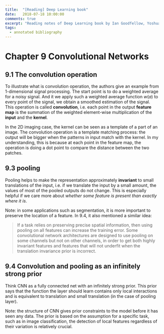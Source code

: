 ```yaml
---
title:  "[Reading] Deep Learning book"
date:   2018-07-18 10:00:00
comments: true
excerpt: "Reading notes of Deep Learning book by Ian Goodfellow, Yoshua Bengio and Aaron Courville"
tags:
  - annotated bibliography
---
```



# Chapter 9 Convolutional Networks

## 9.1 The convolution operation

To illustrate what is convolution operation, the authors give an example from 1-dimensional signal processing. The start point is to do a weighted average for a noisy signal. And it we apply such a weighted average function $w(a)$ to every point of the signal, we obtain a smoothed estimation of the signal. This operation is called **convolution**, i.e. each point in the output **feature map** is the summation of the weighted element-wise multiplication of the **input** and the **kernel**.

In the 2D imaging case, the kernel can be seen as a template of a part of an image. The convolution operation is a template matching process: the output will be bigger when the patterns in input match with the kernel. In my understanding, this is because at each point in the feature map, the operation is doing a dot point to compare the distance between the two patches.


## 9.3 pooling
Pooling helps to make the representation approximately **invariant** to small translations of the input, i.e. if we translate the input by a small amount, the values of most of the pooled outputs do not change. This is especially helpful if we care more about *whether some feature is present than exactly where it is*.

Note: in some applications such as segmentation, it is more important to preserve the location of a feature. In 9.4, it also mentioned a similar idea:

> If a task relies on preserving precise spatial information, then using pooling on all features can increase the training error. Some convolutional network architectures are designed to use pooling on some channels but not on other channels, in order to get both highly invariant features and features that will not underfit when the translation invariance prior is incorrect.

## 9.4 Convolution and pooling as an infinitely strong prior

Think CNN as a fully connected net with an infinitely strong prior. This prior says that the function the layer should learn contains only local interactions and is equivalent to translation and small translation (in the case of pooling layer).

Note: the structure of CNN gives prior constraints to the model before it has seen any data. The prior is based on the assumption for a specific task, such as in image classification, the detection of local features regardless of their variation is relatively crucial. 

